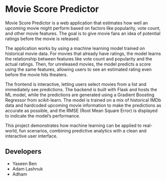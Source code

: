 # Movie Score Predictor

Movie Score Predictor is a web application that estimates how well an upcoming movie might perform based on factors like popularity, vote count, and other movie features. The goal is to give movie fans an idea of potential ratings before the movie is released. 

The application works by using a machine learning model trained on historical movie data. For movies that already have ratings, the model learns the relationship between features like vote count and popularity and the actual ratings. Then, for unreleased movies, the model predicts a score using the same features, allowing users to see an estimated rating even before the movie hits theaters.

The frontend is interactive, letting users select movies from a list and immediately see predictions. The backend is built with Flask and hosts the ML model, while the predictions are generated using a Gradient Boosting Regressor from scikit-learn. The model is trained on a mix of historical IMDb data and hardcoded upcoming movie information to make the predictions as accurate as possible, and the RMSE (Root Mean Square Error) is displayed to indicate the model’s performance.

This project demonstrates how machine learning can be applied to real-world, fun scenarios, combining predictive analytics with a clean and interactive user interface.

## Developers
- Yaseen Ben  
- Adam Lashnuk  
- Adham
